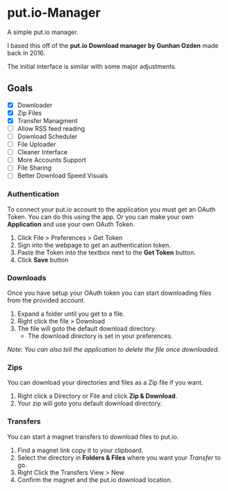 # put.io-Manager
A simple put.io manager.

I based this off of the **put.io Download manager by Gunhan Ozden** made back in 2016. 

The initial interface is similar with some major adjustments.

## Goals

- [x] Downloader
- [x] Zip Files
- [x] Transfer Managment
- [ ] Allow RSS feed reading
- [ ] Download Scheduler
- [ ] File Uploader
- [ ] Cleaner Interface
- [ ] More Accounts Support
- [ ] File Sharing
- [ ] Better Download Speed Visuals

### Authentication

To connect your put.io account to the application you must get an OAuth Token.  You can do this using the app.  Or you can make your own **Application** and use your own OAuth Token.

1. Click File > Preferences > Get Token
2. Sign into the webpage to get an authentication token.
3. Paste the Token into the textbox next to the **Get Token** button.
4. Click **Save** button

### Downloads

Once you have setup your OAuth token you can start downloading files from the provided account.

1. Expand a folder until you get to a file.
2. Right click the file > Download
3. The file will goto the default download directory.
   * The download directory is set in your preferences.
   
*Note: You can also tell the application to delete the file once downloaded.*

### Zips

You can download your directories and files as a Zip file if you want.

1. Right click a Directory or File and click **Zip & Download**.
2. Your zip will goto yoru default download directory.

### Transfers

You can start a magnet transfers to download files to put.io.

1. Find a magnet link copy it to your clipboard.
2. Select the directory in **Folders & Files** where you want your *Transfer* to go.
3. Right Click the Transfers View > New
4. Confirm the magnet and the put.io download location.

